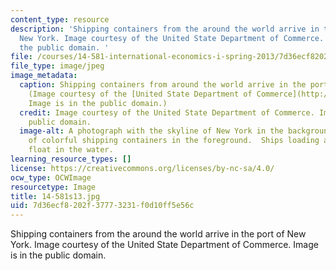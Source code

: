 ```yaml
---
content_type: resource
description: 'Shipping containers from the around the world arrive in the port of
  New York. Image courtesy of the United State Department of Commerce. Image is in
  the public domain. '
file: /courses/14-581-international-economics-i-spring-2013/7d36ecf8202f37773231f0d10ff5e56c_14-581s13.jpg
file_type: image/jpeg
image_metadata:
  caption: Shipping containers from around the world arrive in the port of New York.
    (Image courtesy of the [United State Department of Commerce](http://www.commerce.gov/blog/2011/12/16/international-trade-administration%E2%80%99s-four-big-numbers-2011).
    Image is in the public domain.)
  credit: Image courtesy of the United State Department of Commerce. Image is in the
    public domain.
  image-alt: A photograph with the skyline of New York in the background and dozens
    of colorful shipping containers in the foreground.  Ships loading and offloading
    float in the water.
learning_resource_types: []
license: https://creativecommons.org/licenses/by-nc-sa/4.0/
ocw_type: OCWImage
resourcetype: Image
title: 14-581s13.jpg
uid: 7d36ecf8-202f-3777-3231-f0d10ff5e56c
---
```

Shipping containers from the around the world arrive in the port of New York. Image courtesy of the United State Department of Commerce. Image is in the public domain. 